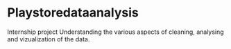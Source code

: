 # Playstoredataanalysis
Internship project
Understanding the various aspects of cleaning, analysing and vizualization of the data.


